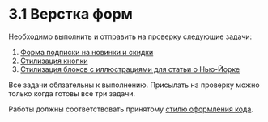 # 3.1 Верстка форм

Необходимо выполнить и отправить на проверку следующие задачи:

1. [Форма подписки на новинки и скидки](./news-and-offers-form/)
2. [Стилизация кнопки](./button-effects/)
3. [Стилизация блоков с иллюстрациями для статьи о Нью-Йорке](./newyork-illustration/)

Все задачи обязательны к выполнению. Присылать на проверку можно только когда готовы все три задачи.

Работы должны соответствовать принятому [стилю оформления кода](https://github.com/netology-code/codestyle/tree/master/css).
